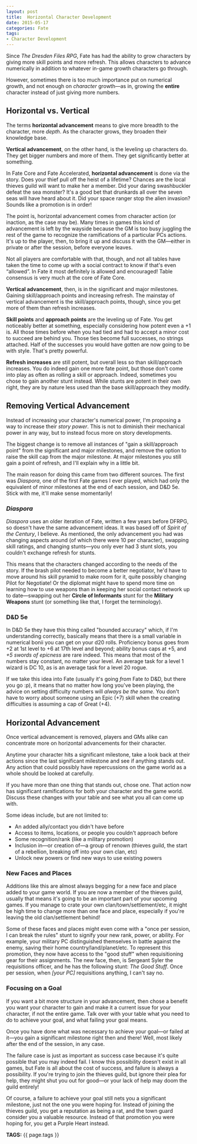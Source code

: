 ```yaml
---
layout: post
title:  Horizontal Character Development
date: 2015-05-17
categories: Fate
tags:
- Character Development
---
```


Since *The Dresden Files RPG*, Fate has had the ability to grow characters by giving more skill points and more refresh. This allows characters to advance numerically in addition to whatever in-game growth characters go through.

However, sometimes there is too much importance put on numerical growth, and not enough on *character* growth—as in, growing the **entire** character instead of just giving more numbers.

<!--more-->

## Horizontal vs. Vertical
The terms **horizontal advancement** means to give more breadth to the character, more *depth*. As the character grows, they broaden their knowledge base.

**Vertical advancement**, on the other hand, is the leveling up characters do. They get bigger numbers and more of them. They get significantly better at something.

In Fate Core and Fate Accelerated, **horizontal advancement** is done via the story. Does your thief pull off the heist of a lifetime? Chances are the local thieves guild will want to make her a member. Did your daring swashbuckler defeat the sea monster? It's a good bet that drunkards all over the seven seas will have heard about it. Did your space ranger stop the alien invasion? Sounds like a promotion is in order!

The point is, horizontal advancement comes from character action (or inaction, as the case may be). Many times in games this kind of advancement is left by the wayside because the GM is too busy juggling the rest of the game to recognize the ramifications of a particular PCs actions. It's up to the player, then, to bring it up and discuss it with the GM—either in private or after the session, before everyone leaves.

Not all players are comfortable with that, though, and not all tables have taken the time to come up with a social contract to know if that's even “allowed”. In Fate it most definitely is allowed and encouraged! Table consensus is very much at the core of Fate Core.

**Vertical advancement**, then, is in the significant and major milestones. Gaining skill/approach points and increasing refresh. The mainstay of vertical advancement is the skill/approach points, though, since you get more of them than refresh increases.

**Skill points** and **approach points** are the leveling up of Fate. You get noticeably better at something, especially considering how potent even a +1 is. All those times before when you had tied and had to accept a minor cost to succeed are behind you. Those ties become full successes, no strings attached. Half of the successes you would have gotten are now going to be with style. That's pretty powerful.

**Refresh increases** are still potent, but overall less so than skill/approach increases. You do indeed gain one more fate point, but those don't come into play as often as rolling a skill or approach. Indeed, sometimes you chose to gain another stunt instead. While stunts are potent in their own right, they are by nature less used than the base skill/approach they modify.

## Removing Vertical Advancement
Instead of increasing your character's numerical power, I'm proposing a way to increase their *story power*. This is not to diminish their mechanical power in any way, but to instead focus more on story developments.

The biggest change is to remove all instances of "gain a skill/approach point" from the significant and major milestones, and remove the option to raise the skill cap from the major milestone. At major milestones you still gain a point of refresh, and I'll explain why in a little bit.

The main reason for doing this came from two different sources. The first was *Diaspora*, one of the first Fate games I ever played, which had only the equivalent of minor milestones at the end of each session, and D&D 5e. Stick with me, it'll make sense momentarily!

### *Diaspora*
*Diaspora* uses an older iteration of Fate, written a few years before DFRPG, so doesn't have the same advancement ideas. It was based off of *Spirit of the Century*, I believe. As mentioned, the only advancement you had was changing aspects around (of which there were 10 per character), swapping skill ratings, and changing stunts—you only ever had 3 stunt slots, you couldn't exchange refresh for stunts.

This means that the characters changed according to the needs of the story. If the brash pilot needed to become a better negotiator, he'd have to move around his skill pyramid to make room for it, quite possibly changing Pilot for Negotiate! Or the diplomat might have to spend more time on learning how to use weapons than in keeping her social contact network up to date—swapping out her **Circle of Informants** stunt for the **Military Weapons** stunt (or something like that, I forget the terminology).

### D&D 5e
In D&D 5e they have this thing called "bounded accuracy" which, if I'm understanding correctly, basically means that there is a small variable in numerical bonii you can get on your d20 rolls. Proficiency bonus goes from +2 at 1st level to +6 at 17th level and beyond; ability bonus caps at +5, and *+5 swords of epicness* are rare indeed. This means that most of the numbers stay constant, no matter your level. An average task for a level 1 wizard is DC 10, as is an average task for a level 20 rogue.

If we take this idea into Fate (usually it's going *from* Fate *to* D&D, but there you go :p), it means that no matter how long you've been playing, the advice on setting difficulty numbers will *always be the same*. You don't have to worry about someone using an Epic (+7) skill when the creating difficulties is assuming a cap of Great (+4).

## Horizontal Advancement
Once vertical advancement is removed, players and GMs alike can concentrate more on horizontal advancements for their character.

Anytime your character hits a significant milestone, take a look back at their actions since the last significant milestone and see if anything stands out. Any action that could possibly have repercussions on the game world as a whole should be looked at carefully.

If you have more than one thing that stands out, chose one. That action now has significant ramifications for both your character and the game world. Discuss these changes with your table and see what you all can come up with. 

Some ideas include, but are not limited to:

* An added ally/contact you didn't have before
* Access to items, locations, or people you couldn't approach before
* Some recognition/rank (like a military promotion)
* Inclusion in—or creation of—a group of renown (thieves guild, the start of a rebellion, breaking off into your own clan, etc)
* Unlock new powers or find new ways to use existing powers

### New Faces and Places
Additions like this are almost always begging for a new face and place added to your game world. If you are now a member of the thieves guild, usually that means it's going to be an important part of your upcoming games. If you manage to crate your own clan/town/settlement/etc, it might be high time to change more than one face and place, especially if you're leaving the old clan/settlement behind!

Some of these faces and places might even come with a "once per session, I can break the rules" stunt to signify your new rank, power, or ability. For example, your military PC distinguished themselves in battle against the enemy, saving their home country/land/planet/etc. To represent this promotion, they now have access to the "good stuff" when requisitioning gear for their assignments. The new face, then, is Sergeant Syler the requisitions officer, and he has the following stunt: *The Good Stuff*. Once per session, when *\[your PC]* requisitions anything, I can't say no.

### Focusing on a Goal
If you want a bit more structure in your advancement, then chose a benefit you want your character to gain and make it a current issue for your character, if not the entire game. Talk over with your table what you need to do to achieve your goal, and what failing your goal means.

Once you have done what was necessary to achieve your goal—or failed at it—you gain a significant milestone right then and there! Well, most likely after the end of the session, in any case.

The failure case is just as important as success case because it's quite possible that you may indeed fail. I know this possibility doesn't exist in all games, but Fate is all about the cost of success, and failure is always a possibility. If you're trying to join the thieves guild, but ignore their plea for help, they might shut you out for good—or your lack of help may doom the guild entirely!

Of course, a failure to achieve your goal still nets you a significant milestone, just not the one you were hoping for. Instead of joining the thieves guild, you get a reputation as being a rat, and the town guard consider you a valuable resource. Instead of that promotion you were hoping for, you get a Purple Heart instead.

**TAGS:** {{ page.tags }}